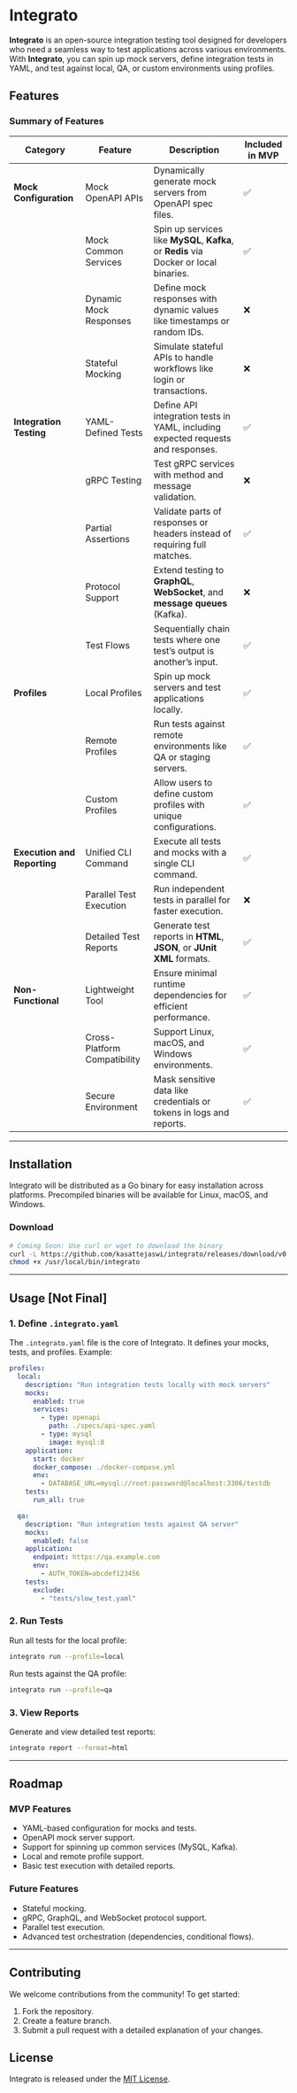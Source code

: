 # Integrato

**Integrato** is an open-source integration testing tool designed for developers who need a seamless way to test applications across various environments. With **Integrato**, you can spin up mock servers, define integration tests in YAML, and test against local, QA, or custom environments using profiles.

## Features

### Summary of Features

| **Category**             | **Feature**                                     | **Description**                                                                                                                                         | **Included in MVP** |
|---------------------------|-------------------------------------------------|---------------------------------------------------------------------------------------------------------------------------------------------------------|----------------------|
| **Mock Configuration**    | Mock OpenAPI APIs                               | Dynamically generate mock servers from OpenAPI spec files.                                                                                              | ✅                   |
|                           | Mock Common Services                            | Spin up services like **MySQL**, **Kafka**, or **Redis** via Docker or local binaries.                                                                  | ✅                   |
|                           | Dynamic Mock Responses                          | Define mock responses with dynamic values like timestamps or random IDs.                                                                                | ❌                   |
|                           | Stateful Mocking                                | Simulate stateful APIs to handle workflows like login or transactions.                                                                                  | ❌                   |
| **Integration Testing**   | YAML-Defined Tests                              | Define API integration tests in YAML, including expected requests and responses.                                                                        | ✅                   |
|                           | gRPC Testing                                    | Test gRPC services with method and message validation.                                                                                                  | ❌                   |
|                           | Partial Assertions                              | Validate parts of responses or headers instead of requiring full matches.                                                                               | ✅                   |
|                           | Protocol Support                                | Extend testing to **GraphQL**, **WebSocket**, and **message queues** (Kafka).                                                                           | ❌                   |
|                           | Test Flows                                      | Sequentially chain tests where one test’s output is another’s input.                                                                                    | ✅                   |
| **Profiles**              | Local Profiles                                  | Spin up mock servers and test applications locally.                                                                                                     | ✅                   |
|                           | Remote Profiles                                 | Run tests against remote environments like QA or staging servers.                                                                                       | ✅                   |
|                           | Custom Profiles                                 | Allow users to define custom profiles with unique configurations.                                                                                       | ✅                   |
| **Execution and Reporting** | Unified CLI Command                            | Execute all tests and mocks with a single CLI command.                                                                                                  | ✅                   |
|                           | Parallel Test Execution                         | Run independent tests in parallel for faster execution.                                                                                                 | ❌                   |
|                           | Detailed Test Reports                           | Generate test reports in **HTML**, **JSON**, or **JUnit XML** formats.                                                                                   | ✅                   |
| **Non-Functional**        | Lightweight Tool                                | Ensure minimal runtime dependencies for efficient performance.                                                                                          | ✅                   |
|                           | Cross-Platform Compatibility                    | Support Linux, macOS, and Windows environments.                                                                                                         | ✅                   |
|                           | Secure Environment                              | Mask sensitive data like credentials or tokens in logs and reports.                                                                                     | ✅                   |

---

## Installation

Integrato will be distributed as a Go binary for easy installation across platforms. Precompiled binaries will be available for Linux, macOS, and Windows.

### Download
```bash
# Coming Soon: Use curl or wget to download the binary
curl -L https://github.com/kasattejaswi/integrato/releases/download/v0.1/integrato -o /usr/local/bin/integrato
chmod +x /usr/local/bin/integrato
```

---

## Usage [Not Final]

### 1. Define `.integrato.yaml`
The `.integrato.yaml` file is the core of Integrato. It defines your mocks, tests, and profiles. Example:

```yaml
profiles:
  local:
    description: "Run integration tests locally with mock servers"
    mocks:
      enabled: true
      services:
        - type: openapi
          path: ./specs/api-spec.yaml
        - type: mysql
          image: mysql:8
    application:
      start: docker
      docker_compose: ./docker-compose.yml
      env:
        - DATABASE_URL=mysql://root:password@localhost:3306/testdb
    tests:
      run_all: true

  qa:
    description: "Run integration tests against QA server"
    mocks:
      enabled: false
    application:
      endpoint: https://qa.example.com
      env:
        - AUTH_TOKEN=abcdef123456
    tests:
      exclude:
        - "tests/slow_test.yaml"
```

### 2. Run Tests
Run all tests for the local profile:
```bash
integrato run --profile=local
```

Run tests against the QA profile:
```bash
integrato run --profile=qa
```

### 3. View Reports
Generate and view detailed test reports:
```bash
integrato report --format=html
```

---

## Roadmap

### **MVP Features**
- YAML-based configuration for mocks and tests.
- OpenAPI mock server support.
- Support for spinning up common services (MySQL, Kafka).
- Local and remote profile support.
- Basic test execution with detailed reports.

### **Future Features**
- Stateful mocking.
- gRPC, GraphQL, and WebSocket protocol support.
- Parallel test execution.
- Advanced test orchestration (dependencies, conditional flows).

---

## Contributing

We welcome contributions from the community! To get started:
1. Fork the repository.
2. Create a feature branch.
3. Submit a pull request with a detailed explanation of your changes.

## License

Integrato is released under the [MIT License](LICENSE).
